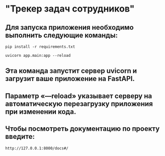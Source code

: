 # "Трекер задач сотрудников"

## Для запуска приложения необходимо выполнить следующие команды:

```pip install -r requirements.txt```

```uvicorn app.main:app --reload```

## Эта команда запустит сервер uvicorn и загрузит ваше приложение на FastAPI. 
## Параметр «—reload» указывает серверу на автоматическую перезагрузку приложения при изменении кода.

## Чтобы посмотреть документацию по проекту введите:

```http://127.0.0.1:8000/docs#/```
